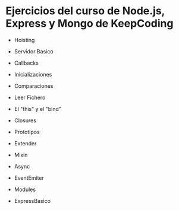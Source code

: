 # Ejercicios del curso de Node.js, Express y Mongo de KeepCoding

* Hoisting

* Servidor Basico

* Callbacks

* Inicializaciones

* Comparaciones

* Leer Fichero

* El "this" y el "bind"

* Closures

* Prototipos

* Extender

* Mixin

* Async

* EventEmiter

* Modules

* ExpressBasico